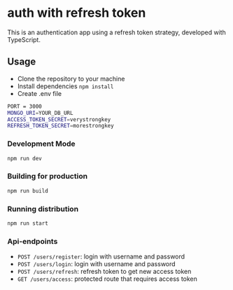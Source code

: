 # auth with refresh token
This is an authentication app using a refresh token strategy, developed with TypeScript.

## Usage
* Clone the repository to your machine
* Install dependencies `npm install`
* Create .env file
```bash
PORT = 3000
MONGO_URI=YOUR_DB_URL
ACCESS_TOKEN_SECRET=verystrongkey
REFRESH_TOKEN_SECRET=morestrongkey
```
### Development Mode
```bash
npm run dev
```

### Building for production
```bash
npm run build
```

### Running distribution
```bash
npm run start
```

### Api-endpoints
* `POST /users/register`: login with username and password
* `POST /users/login`: login with username and password
* `POST /users/refresh`: refresh token to get new access token
* `GET /users/access`: protected route that requires access token
